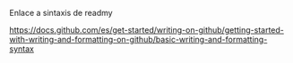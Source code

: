 Enlace a sintaxis de readmy

https://docs.github.com/es/get-started/writing-on-github/getting-started-with-writing-and-formatting-on-github/basic-writing-and-formatting-syntax
